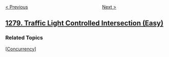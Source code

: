 <!--|This file generated by command(leetcode description); DO NOT EDIT.    |-->
<!--+----------------------------------------------------------------------+-->
<!--|@author    openset <openset.wang@gmail.com>                           |-->
<!--|@link      https://github.com/openset                                 |-->
<!--|@home      https://github.com/openset/leetcode                        |-->
<!--+----------------------------------------------------------------------+-->

[< Previous](../palindrome-partitioning-iii "Palindrome Partitioning III")
　　　　　　　　　　　　　　　　
[Next >](../students-and-examinations "Students and Examinations")

## [1279. Traffic Light Controlled Intersection (Easy)](https://leetcode.com/problems/traffic-light-controlled-intersection "红绿灯路口")



### Related Topics
  [[Concurrency](../../tag/concurrency/README.md)]
